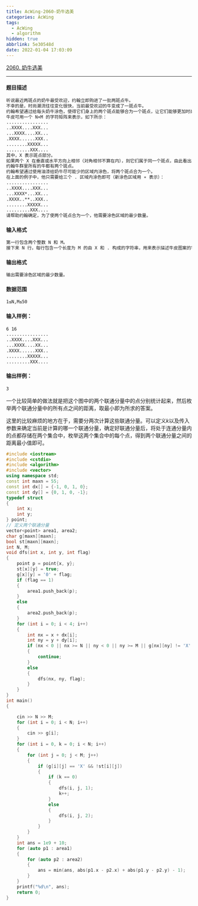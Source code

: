 ```yaml
---
title: AcWing-2060-奶牛选美
categories: AcWing
tags:
  - AcWing
  - algorithm
hidden: true
abbrlink: 5e30548d
date: 2022-01-04 17:03:09
---
```


[2060. 奶牛选美](https://www.acwing.com/problem/content/description/2062/)

<hr/>

#### 题目描述

```txt
听说最近两斑点的奶牛最受欢迎，约翰立即购进了一批两斑点牛。
不幸的是，时尚潮流往往变化很快，当前最受欢迎的牛变成了一斑点牛。
约翰希望通过给每头奶牛涂色，使得它们身上的两个斑点能够合为一个斑点，让它们能够更加时尚。
牛皮可用一个 N×M 的字符矩阵来表示，如下所示：
................
..XXXX....XXX...
...XXXX....XX...
.XXXX......XXX..
........XXXXX...
.........XXX....
其中，X 表示斑点部分。
如果两个 X 在垂直或水平方向上相邻（对角相邻不算在内），则它们属于同一个斑点，由此看出上图中恰好有两个斑点。
约翰牛群里所有的牛都有两个斑点。
约翰希望通过使用油漆给奶牛尽可能少的区域内涂色，将两个斑点合为一个。
在上面的例子中，他只需要给三个 . 区域内涂色即可（新涂色区域用 ∗ 表示）：
................
..XXXX....XXX...
...XXXX*...XX...
.XXXX..**..XXX..
........XXXXX...
.........XXX....
请帮助约翰确定，为了使两个斑点合为一个，他需要涂色区域的最少数量。
```

#### 输入格式

```txt
第一行包含两个整数 N 和 M。
接下来 N 行，每行包含一个长度为 M 的由 X 和 . 构成的字符串，用来表示描述牛皮图案的字符矩阵。
```

#### 输出格式

```txt
输出需要涂色区域的最少数量。
```

#### 数据范围

```txt
1≤N,M≤50
```

#### 输入样例：

```txt
6 16
................
..XXXX....XXX...
...XXXX....XX...
.XXXX......XXX..
........XXXXX...
.........XXX....
```

#### 输出样例：

```txt
3
```

一个比较简单的做法就是把这个图中的两个联通分量中的点分别统计起来，然后枚举两个联通分量中的所有点之间的距离，取最小即为所求的答案。

这里的比较麻烦的地方在于，需要分两次计算这些联通分量。可以定义$k$以及传入参数来确定当前是计算的哪一个联通分量，确定好联通分量后，将处于连通分量内的点都存储在两个集合中，枚举这两个集合中的每个点，得到两个联通分量之间的距离最小值即可。

```c++
#include <iostream>
#include <cstdio>
#include <algorithm>
#include <vector>
using namespace std;
const int maxn = 55;
const int dx[] = {-1, 0, 1, 0};
const int dy[] = {0, 1, 0, -1};
typedef struct
{
    int x;
    int y;
} point;
// 定义两个联通分量
vector<point> area1, area2;
char g[maxn][maxn];
bool st[maxn][maxn];
int N, M;
void dfs(int x, int y, int flag)
{
    point p = point{x, y};
    st[x][y] = true;
    g[x][y] = '0' + flag;
    if (flag == 1)
    {
        area1.push_back(p);
    }
    else
    {
        area2.push_back(p);
    }
    for (int i = 0; i < 4; i++)
    {
        int nx = x + dx[i];
        int ny = y + dy[i];
        if (nx < 0 || nx >= N || ny < 0 || ny >= M || g[nx][ny] != 'X' || st[nx][ny])
        {
            continue;
        }
        else
        {
            dfs(nx, ny, flag);
        }
    }
}
int main()
{

    cin >> N >> M;
    for (int i = 0; i < N; i++)
    {
        cin >> g[i];
    }
    for (int i = 0, k = 0; i < N; i++)
    {
        for (int j = 0; j < M; j++)
        {
            if (g[i][j] == 'X' && !st[i][j])
            {
                if (k == 0)
                {
                    dfs(i, j, 1);
                    k++;
                }
                else
                {
                    dfs(i, j, 2);
                }
            }
        }
    }
    int ans = 1e9 + 10;
    for (auto p1 : area1)
    {
        for (auto p2 : area2)
        {
            ans = min(ans, abs(p1.x - p2.x) + abs(p1.y - p2.y) - 1);
        }
    }
    printf("%d\n", ans);
    return 0;
}
```

